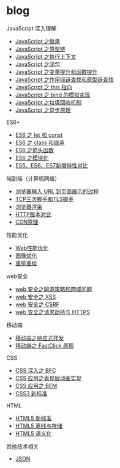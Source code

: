 # blog

JavaScript 深入理解

* [JavaScript 之继承](articles/JavaScript/JavaScript之继承.md)
* [JavaScript 之原型链](articles/JavaScript/JavaScript之原型链.md)
* [JavaScript 之执行上下文](articles/JavaScript/JavaScript之执行上下文.md)
* [JavaScript 之闭包](articles/JavaScript/JavaScript之闭包.md)
* [JavaScript 之变量提升和函数提升](articles/JavaScript/JavaScript之变量提升和函数提升.md)
* [JavaScript 之作用域链查找和原型链查找](articles/JavaScript/JavaScript之作用域链查找和原型链查找.md)
* [JavaScript 之 this 指向](articles/JavaScript/JavaScript之this指向.md)
* [JavaScript 之 bind 的模拟实现](articles/JavaScript/JavaScript之bind的模拟实现.md)
* [JavaScript 之垃圾回收机制](articles/JavaScript/JavaScript之垃圾回收机制.md)
* [JavaScript 之异步原理](articles/JavaScript/JavaScript之异步原理.md)

ES6+

* [ES6 之 let 和 const](articles/ES6+/ES6之let和const.md)
* [ES6 之 class 和继承](articles/ES6+/ES6之class和继承.md)
* [ES6 之箭头函数](articles/ES6+/ES6之箭头函数.md)
* [ES6 之模块化](articles/ES6+/ES6之模块化.md)
* [ES5、ES6、ES7新增特性对比](articles/ES6+/ES5、ES6、ES7新增特性对比.md)

端到端（计算机网络）

* [浏览器输入 URL 到页面展示的过程](articles/端到端/浏览器输入URL到页面展示的过程.md)
* [TCP三次握手和TLS握手](articles/端到端/TCP三次握手和TLS握手.md)
* [浏览器渲染](articles/端到端/浏览器渲染.md)
* [HTTP版本对比](articles/端到端/HTTP版本对比.md)
* [CDN原理](articles/端到端/CDN原理.md)

性能优化

* [Web性能优化](articles/性能优化/Web性能优化.md)
* [图像优化](articles/性能优化/图像优化.md)
* [重排重绘](articles/性能优化/重排重绘.md)

web安全

* [web 安全之同源策略和跨域问题](articles/web安全/同源策略和跨域问题.md)
* [web 安全之 XSS](articles/web安全/XSS.md)
* [web 安全之 CSRF](articles/web安全/CSRF.md)
* [web 安全之请求劫持与 HTTPS](articles/web安全/请求劫持与HTTPS.md)

移动端

* [移动端之响应式开发](articles/移动端/响应式开发.md)
* [移动端之 FastClick 原理](articles/移动端/FastClick原理.md)

CSS

* [CSS 深入之 BFC](articles/CSS/CSS深入之BFC.md)
* [CSS 应用之表现层动画实现](articles/CSS/表现层动画实现.md)
* [CSS 应用之 BEM](articles/CSS/BEM.md)
* [CSS3 新标准](articles/CSS/CSS3新标准.md)

HTML

* [HTML5 新标准](articles/HTML/HTML5新标准.md)
* [HTML5 离线与存储](articles/HTML/HTML5离线与存储.md)
* [HTML5 语义化](articles/HTML/HTML5语义化.md)

其他技术相关

* [JSON](articles/技术相关/JSON.md)

